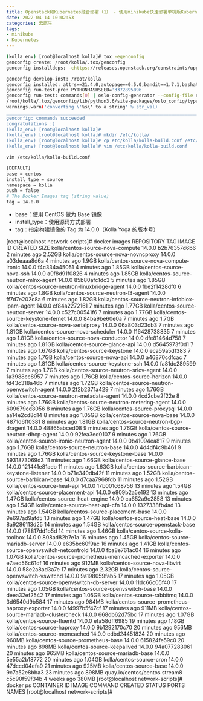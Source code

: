 ```yaml
---
title: Openstack和Kubernetes融合部署（1） - 使用minikube快速部署单机版Kubernetes
date: 2022-04-14 10:02:53
categories: 云原生
tags:
- minikube
- Kubernetes
---
```

```bash
(kolla_env) [root@localhost kolla]# tox -egenconfig
genconfig create: /root/kolla/.tox/genconfig
genconfig installdeps: -chttps://releases.openstack.org/constraints/upper/yoga, -r/root/kolla/requirements.txt, -r/root/kolla/test-requirements.txt

genconfig develop-inst: /root/kolla
genconfig installed: attrs==21.4.0,autopage==0.5.0,bandit==1.7.1,bashate==2.1.0,certifi==2021.10.8,charset-normalizer==2.0.12,cliff==3.10.1,cmd2==2.4.0,coverage==6.2,ddt==1.4.4,debtcollector==2.5.0,docker==5.0.3,entrypoints==0.3,extras==1.0.0,fixtures==3.0.0,flake8==3.7.9,future==0.18.2,gitdb==4.0.9,GitPython==3.1.18,hacking==3.0.1,idna==3.3,importlib-metadata==4.8.3,importlib-resources==5.4.0,Jinja2==3.0.3,-e git+https://github.com/openstack/kolla@65a706ff84c18a20d8d8c5147e66e4276382c132#egg=kolla,MarkupSafe==2.0.1,mccabe==0.6.1,netaddr==0.8.0,oslo.config==8.8.0,oslo.i18n==5.1.0,oslotest==4.5.0,pbr==5.8.1,prettytable==2.5.0,pycodestyle==2.5.0,pyflakes==2.1.1,pyparsing==3.0.7,pyperclip==1.8.2,python-subunit==1.4.0,PyYAML==6.0,requests==2.27.1,rfc3986==1.5.0,six==1.16.0,smmap==5.0.0,stestr==3.2.1,stevedore==3.5.0,testtools==2.5.0,typing_extensions==4.1.1,urllib3==1.26.8,voluptuous==0.12.2,wcwidth==0.2.5,websocket-client==1.2.3,wrapt==1.13.3,zipp==3.6.0
genconfig run-test-pre: PYTHONHASHSEED='3372895096'
genconfig run-test: commands[0] | oslo-config-generator --config-file etc/oslo-config-generator/kolla-build.conf
/root/kolla/.tox/genconfig/lib/python3.6/site-packages/oslo_config/types.py:57: UserWarning: converting '[]' to a string
warnings.warn('converting \'%s\' to a string' % str_val)
_________________________________________________________________________ summary __________________________________________________________________________
genconfig: commands succeeded
congratulations :)
(kolla_env) [root@localhost kolla]#
(kolla_env) [root@localhost kolla]# mkdir /etc/kolla/
(kolla_env) [root@localhost kolla]# cp etc/kolla/kolla-build.conf /etc/kolla/
(kolla_env) [root@localhost kolla]# vim /etc/kolla/kolla-build.conf
```
```bash
vim /etc/kolla/kolla-build.conf

[DEFAULT]
base = centos
install_type = source
namespace = kolla
push = false
# The Docker Images tag (string value)
tag = 14.0.0
```

* base：使用 CentOS 做为 Base 镜像
* install_type：使用源码方式部署
* tag：指定构建镜像的 Tag 为 14.0.0（Kolla Yoga 的版本号）

[root@localhost network-scripts]# docker images
REPOSITORY                                          TAG       IMAGE ID       CREATED          SIZE
kolla/centos-source-nova-compute                    14.0.0    b2b76357d6b6   2 minutes ago    2.52GB
kolla/centos-source-nova-novncproxy                 14.0.0    a03deaaa8d6a   4 minutes ago    1.9GB
kolla/centos-source-nova-compute-ironic             14.0.0    f4c334a45051   4 minutes ago    1.85GB
kolla/centos-source-nova-ssh                        14.0.0    a0f8d91f0826   4 minutes ago    1.85GB
kolla/centos-source-neutron-mlnx-agent              14.0.0    85b80afc1dc3   5 minutes ago    1.85GB
kolla/centos-source-neutron-linuxbridge-agent       14.0.0    fbe2f1428df0   6 minutes ago    1.8GB
kolla/centos-source-neutron-l3-agent                14.0.0    ff7d7e202c8a   6 minutes ago    1.82GB
kolla/centos-source-neutron-infoblox-ipam-agent     14.0.0    cf84a2272161   7 minutes ago    1.77GB
kolla/centos-source-neutron-server                  14.0.0    c527c00541f6   7 minutes ago    1.77GB
kolla/centos-source-keystone-fernet                 14.0.0    84ba9be60e0a   7 minutes ago    1.7GB
kolla/centos-source-nova-serialproxy                14.0.0    06a803d23db3   7 minutes ago    1.81GB
kolla/centos-source-nova-scheduler                  14.0.0    f16428738835   7 minutes ago    1.81GB
kolla/centos-source-nova-conductor                  14.0.0    dfe81464d758   7 minutes ago    1.81GB
kolla/centos-source-glance-api                      14.0.0    d5645973f0d1   7 minutes ago    1.67GB
kolla/centos-source-keystone                        14.0.0    eca59a5df383   7 minutes ago    1.7GB
kolla/centos-source-nova-api                        14.0.0    a46870cdfcac   7 minutes ago    1.81GB
kolla/centos-source-keystone-ssh                    14.0.0    fa81dc289599   7 minutes ago    1.7GB
kolla/centos-source-neutron-sriov-agent             14.0.0    1a3988cc8957   7 minutes ago    1.76GB
kolla/centos-source-horizon                         14.0.0    fd43c318a46b   7 minutes ago    1.72GB
kolla/centos-source-neutron-openvswitch-agent       14.0.0    2f2b2371a429   7 minutes ago    1.76GB
kolla/centos-source-neutron-metadata-agent          14.0.0    4cd2cbe2f22e   8 minutes ago    1.76GB
kolla/centos-source-neutron-metering-agent          14.0.0    609679cd8056   8 minutes ago    1.76GB
kolla/centos-source-proxysql                        14.0.0    aa14e2cd8d14   8 minutes ago    1.05GB
kolla/centos-source-nova-base                       14.0.0    4871d6ff0381   8 minutes ago    1.81GB
kolla/centos-source-neutron-bgp-dragent             14.0.0    48865abced08   9 minutes ago    1.76GB
kolla/centos-source-neutron-dhcp-agent              14.0.0    92fea3ed0107   9 minutes ago    1.76GB
kolla/centos-source-ironic-neutron-agent            14.0.0    0b41094ea817   9 minutes ago    1.76GB
kolla/centos-source-neutron-base                    14.0.0    4d4df4c9b461   9 minutes ago    1.76GB
kolla/centos-source-keystone-base                   14.0.0    5931873069d3   11 minutes ago   1.66GB
kolla/centos-source-glance-base                     14.0.0    121441e81aeb   11 minutes ago   1.63GB
kolla/centos-source-barbican-keystone-listener      14.0.0    b71e340db42f   11 minutes ago   1.52GB
kolla/centos-source-barbican-base                   14.0.0    d7caa7968fdb   11 minutes ago   1.52GB
kolla/centos-source-heat-api                        14.0.0    17b001c68756   13 minutes ago   1.54GB
kolla/centos-source-placement-api                   14.0.0    e809b2a5e192   13 minutes ago   1.47GB
kolla/centos-source-heat-engine                     14.0.0    ca652a9c2858   13 minutes ago   1.54GB
kolla/centos-source-heat-api-cfn                    14.0.0    1327338fb4ad   13 minutes ago   1.54GB
kolla/centos-source-placement-base                  14.0.0    9e697ad9afd5   13 minutes ago   1.47GB
kolla/centos-source-heat-base                       14.0.0    8a9286113d25   14 minutes ago   1.54GB
kolla/centos-source-openstack-base                  14.0.0    f78817dd1b5d   14 minutes ago   1.46GB
kolla/centos-source-kolla-toolbox                   14.0.0    808ad82b7e1a   16 minutes ago   1.45GB
kolla/centos-source-mariadb-server                  14.0.0    e635bc60f9ac   16 minutes ago   1.41GB
kolla/centos-source-openvswitch-netcontrold         14.0.0    fba8e761ac04   16 minutes ago   1.07GB
kolla/centos-source-prometheus-memcached-exporter   14.0.0    e7aed56c61df   16 minutes ago   912MB
kolla/centos-source-nova-libvirt                    14.0.0    58e2a8ad3a7e   17 minutes ago   2.32GB
kolla/centos-source-openvswitch-vswitchd            14.0.0    9a198059fab5   17 minutes ago   1.05GB
kolla/centos-source-openvswitch-db-server           14.0.0    11dc66c05f40   17 minutes ago   1.05GB
kolla/centos-source-openvswitch-base                14.0.0    deea32ef2542   17 minutes ago   1.05GB
kolla/centos-source-rabbitmq                        14.0.0    3d6540d9b584   17 minutes ago   984MB
kolla/centos-source-prometheus-haproxy-exporter     14.0.0    f4997b5f47cf   17 minutes ago   911MB
kolla/centos-source-mariadb-clustercheck            14.0.0    668db62d75bc   17 minutes ago   1.07GB
kolla/centos-source-fluentd                         14.0.0    efa58dff6985   19 minutes ago   1.18GB
kolla/centos-source-haproxy                         14.0.0    9b1292170c70   20 minutes ago   956MB
kolla/centos-source-memcached                       14.0.0    edbd24451824   20 minutes ago   960MB
kolla/centos-source-prometheus-base                 14.0.0    615824fe59c0   20 minutes ago   898MB
kolla/centos-source-keepalived                      14.0.0    94a077283061   20 minutes ago   965MB
kolla/centos-source-mariadb-base                    14.0.0    5e55a2b18772   20 minutes ago   1.04GB
kolla/centos-source-cron                            14.0.0    47dccd04efa9   21 minutes ago   925MB
kolla/centos-source-base                            14.0.0    9c7a52e8bba3   23 minutes ago   898MB
quay.io/centos/centos                               stream8   c5c90f59f34b   4 weeks ago      380MB
[root@localhost network-scripts]# docker ps
CONTAINER ID   IMAGE     COMMAND   CREATED   STATUS    PORTS     NAMES
[root@localhost network-scripts]#